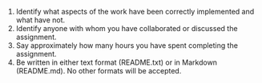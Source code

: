 1. Identify what aspects of the work have been correctly implemented and what have not.
2. Identify anyone with whom you have collaborated or discussed the assignment.
3. Say approximately how many hours you have spent completing the assignment.
4. Be written in either text format (README.txt) or in Markdown (README.md). No other formats will be accepted.